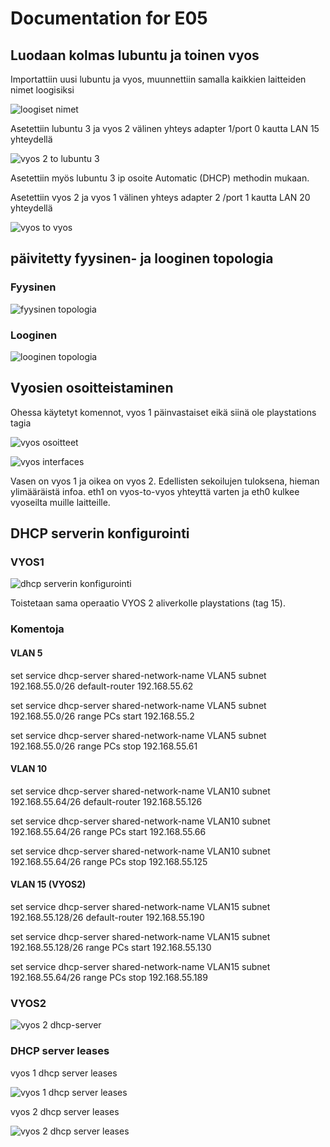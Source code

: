 # Documentation for E05

## Luodaan kolmas lubuntu ja toinen vyos

Importattiin uusi lubuntu ja vyos, muunnettiin samalla kaikkien laitteiden nimet loogisiksi

![loogiset nimet](./E05/loognim.png)

Asetettiin lubuntu 3 ja vyos 2 välinen yhteys adapter 1/port 0 kautta LAN 15 yhteydellä

![vyos 2 to lubuntu 3](./E05/lubuntu3tovyos2.png)

Asetettiin myös lubuntu 3 ip osoite Automatic (DHCP) methodin mukaan.

Asetettiin vyos 2 ja vyos 1 välinen yhteys adapter 2 /port 1 kautta LAN 20 yhteydellä

![vyos to vyos](./E05/vyos2tovyos1.png)

## päivitetty fyysinen- ja looginen topologia

### Fyysinen

![fyysinen topologia](./E05/fyysinentopo.png)

### Looginen

![looginen topologia](./E05/looginentopo.png)

## Vyosien osoitteistaminen

Ohessa käytetyt komennot, vyos 1 päinvastaiset eikä siinä ole playstations tagia

![vyos osoitteet](./E05/vyos2osoitteistus.png)

![vyos interfaces](./E05/vyos1ja2osoitteistus.png)

Vasen on vyos 1 ja oikea on vyos 2. Edellisten sekoilujen tuloksena, hieman ylimääräistä infoa. eth1 on vyos-to-vyos yhteyttä varten ja eth0 kulkee vyoseilta muille laitteille.

## DHCP serverin konfigurointi

### VYOS1

![dhcp serverin konfigurointi](./E05/dhcp-reititys.png)

Toistetaan sama operaatio VYOS 2 aliverkolle playstations (tag 15).

### Komentoja

#### VLAN 5

set service dhcp-server shared-network-name VLAN5 subnet 192.168.55.0/26 default-router 192.168.55.62

set service dhcp-server shared-network-name VLAN5 subnet 192.168.55.0/26 range PCs start 192.168.55.2

set service dhcp-server shared-network-name VLAN5 subnet 192.168.55.0/26 range PCs stop 192.168.55.61

#### VLAN 10

set service dhcp-server shared-network-name VLAN10 subnet 192.168.55.64/26 default-router 192.168.55.126

set service dhcp-server shared-network-name VLAN10 subnet 192.168.55.64/26 range PCs start 192.168.55.66

set service dhcp-server shared-network-name VLAN10 subnet 192.168.55.64/26 range PCs stop 192.168.55.125

#### VLAN 15 (VYOS2)

set service dhcp-server shared-network-name VLAN15 subnet 192.168.55.128/26 default-router 192.168.55.190

set service dhcp-server shared-network-name VLAN15 subnet 192.168.55.128/26 range PCs start 192.168.55.130

set service dhcp-server shared-network-name VLAN15 subnet 192.168.55.64/26 range PCs stop 192.168.55.189

### VYOS2

![vyos 2 dhcp-server](./E05/vyos2dhcp.png)

### DHCP server leases

vyos 1 dhcp server leases

![vyos 1 dhcp server leases](./E05/vyos1dhcpleases.png)

vyos 2 dhcp server leases

![vyos 2 dhcp server leases](./E05/vyos2dhcpleases.png)
